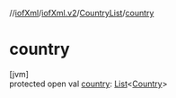 //[iofXml](../../../index.md)/[iofXml.v2](../index.md)/[CountryList](index.md)/[country](country.md)

# country

[jvm]\
protected open val [country](country.md): [List](https://docs.oracle.com/javase/8/docs/api/java/util/List.html)<[Country](../-country/index.md)>
